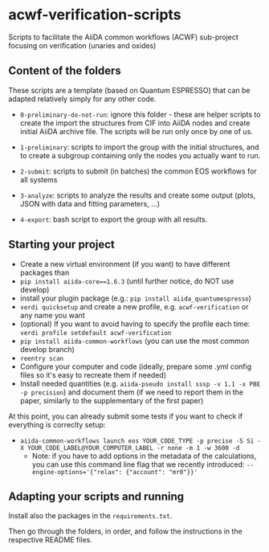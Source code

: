 # acwf-verification-scripts
Scripts to facilitate the AiiDA common workflows (ACWF) sub-project focusing on verification (unaries and oxides)

## Content of the folders

These scripts are a template (based on Quantum ESPRESSO) that can be adapted relatively simply for any other code.

- `0-preliminary-do-not-run`: ignore this folder - these are helper scripts to create the import the structures from CIF into AiiDA nodes and create initial AiiDA archive file. The scripts will be run only once by one of us.

- `1-preliminary`: scripts to import the group with the initial structures, and to create a subgroup containing only the nodes you actually want to run.

- `2-submit`: scripts to submit (in batches) the common EOS workflows for all systems

- `3-analyze`: scripts to analyze the results and create some output (plots, JSON with data and fitting parameters, ...)

- `4-export`: bash script to export the group with all results.


## Starting your project

- Create a new virtual environment (if you want) to have different packages than 
- `pip install aiida-core==1.6.3` (until further notice, do NOT use develop)
- install your plugin package (e.g.: `pip install aiida_quantumespresso`)
- `verdi quicksetup` and create a new profile, e.g. `acwf-verification` or any name you want
- (optional) If you want to avoid having to specify the profile each time: `verdi profile setdefault acwf-verification`
- `pip install aiida-common-workflows` (you can use the most common develop branch)
- `reentry scan`
- Configure your computer and code (ideally, prepare some .yml config files so it's easy to recreate them if needed)
- Install needed quantities (e.g. `aiida-pseudo install sssp -v 1.1 -x PBE -p precision`) and document them (if we need to report them in the paper, similarly to the supplementary of the first paper)

At this point, you can already submit some tests if you want to check if everything is correclty setup:
  - `aiida-common-workflows launch eos YOUR_CODE_TYPE -p precise -S Si -X YOUR_CODE_LABEL@YOUR_COMPUTER_LABEL -r none -m 1 -w 3600 -d`
    - Note: if you have to add options in the metadata of the calculations, you can use this command line flag that we recently introduced: `--engine-options='{"relax": {"account": "mr0"}}'`


## Adapting your scripts and running

Install also the packages in the `requirements.txt`.

Then go through the folders, in order, and follow the instructions in the respective README files.
